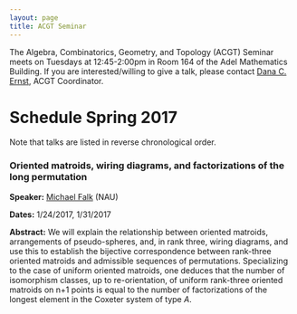 ```yaml
---
layout: page
title: ACGT Seminar
---
```


The Algebra, Combinatorics, Geometry, and Topology (ACGT) Seminar meets on Tuesdays at 12:45-2:00pm in Room 164 of the Adel Mathematics Building. If you are interested/willing to give a talk, please contact [Dana C. Ernst](http://dcernst.github.io), ACGT Coordinator.

# Schedule Spring 2017 #

Note that talks are listed in reverse chronological order.

### Oriented matroids, wiring diagrams, and factorizations of the long permutation ###

**Speaker:** [Michael Falk](http://www.cefns.nau.edu/~falk/) (NAU)

**Dates:** 1/24/2017, 1/31/2017

**Abstract:** We will explain the relationship between oriented matroids, arrangements of pseudo-spheres, and, in rank three, wiring diagrams, and use this to establish the bijective correspondence between rank-three oriented matroids and admissible sequences of permutations. Specializing to the case of uniform oriented matroids, one deduces that the number of isomorphism classes, up to re-orientation, of uniform rank-three oriented matroids on n+1 points is equal to the number of factorizations of the longest element in the Coxeter system of type $A$.

<!--

### A two-sided Coxeter complex ###

**Speaker:** [T. Kyle Petersen](http://math.depaul.edu/tpeter21/) (DePaul University)

**Date:** 11/29/2016

**Abstract:** The Coxeter complex of a finite reflection group is an abstract simplicial complex whose faces are left cosets of standard parabolic subgroups. It can also be realized as a triangulation of a sphere. I will present a triangulation of a sphere whose cells are naturally related to the two-sided cosets of parabolic subgroups. Several nice properties of the Coxeter complex carry over to the two-sided case, including combinatorial models for faces and numerical invariants like the h-polynomial. I will keep the discussion focused on the case of the symmetric group, so the talk should be accessible even to those unfamiliar with Coxeter groups in general.

### On the size of a braid class of a permutation ###

**Speaker:** [Dana C. Ernst](http://dcernst.github.io) (NAU)

**Dates:** 11/8/2016, 11/15/2016, 11/23/2016

**Abstract:** Recall that the symmetric group $S_n$ is generated by the adjacent 2-cycles $s_1:=(1,2)$, $s_2:=(2,3)$, $\dots$,  $s_{n-1}:=(n-1,n)$.  That is, every element in $S_n$ can be written in a word using the alphabet $s_1,s_2,\ldots,s_{n-1}$.  If we express a permutation as a product of adjacent 2-cycles in the most efficient way possible, then we call the expression a **reduced expression**.  There may be many different reduced expressions for a given permutation, but all of them can be written in terms of the same number of adjacent 2-cycles occurring in the product (called the **length**). In addition, recall that disjoint cycles commute, which implies that $s_is_j=s_js_i$ iff $\|i-j\|>1$.  It turns out that $S_n$ also satisfies $s_is_js_i=s_js_is_j$ iff $\|i-j\|=1$.  Replacing $s_is_j$ with $s_js_i$ when $\|i-j\|>1$ is called a **commutation move**.  On the other hand, replacing $s_is_js_i$ with $s_js_is_j$ when $\|i-j\|=1$ is called a **braid move**. According to Matsumoto's Theorem, any two reduced expressions for the same permutation are related via a sequence of commutation and braid moves. We say that two reduced expressions are **commutation** (respectively, **braid**) **equivalent** if we can obtain one from the other via a sequence of commutation (respectively, braid) moves. Both relations determine an equivalence relation on the set of reduced expressions for a group element. The corresponding equivalence classes are called **commutation classes** and **braid classes**, respectively.  Counting, or even bounding, the number of commutation classes for an arbitrary element remains an open problem.   In addition, the maximum size of a commutation class is known.  However, in her MS thesis, D. Zollinger provides reasonable bounds on the size of a braid class for an arbitrary permutation.  But I don't understand her proof.  In this talk, I will provide all of the necessary background and sketch a couple of her proofs in the hopes that I will better understand them and/or that you will help me fill in the details that I am missing.

### Scattered Spaces and Classifying General Toronto Spaces ###

**Speaker:** Phillip Doi (NAU graduate student)

**Dates:** 10/25/2016, 11/1/2016

**Abstract:** In the realm of point-set topology, a Toronto space is a topological space, homeomorphic to each of its full cardinality subspaces.  Under certain conditions, Toronto spaces are easy to classify, particularly if they are not Hausdorff (not T2).  The challenge we consider lies in classifying Hausdorff Toronto spaces of uncountable cardinalities.  We will explore results and open questions about consistency that concern aleph one, T2, Toronto spaces, as well as their relationship to scatter spaces.  In this matter, we can come to natural generalizations of the original definition.  Furthermore, some new (albeit straightforward) results will be presented, which may have gone unnoticed in the cataloging of folklore about these spaces.

### When is $PX(n,k)$ Cayley? ###

**Speaker:** Steve Wilson (NAU emeritus)

**Dates:** 9/27/2016, 10/4/2016, 10/11/2016, 10/18/2016

**Abstract:** We will start by just talking about Cayley graphs and digraphs. If $G$ is a group, a Cayley graph of $G$ is a way to make pictorial the inner workings of the group, to understand its actions in a visual way.  We will show some examples and see how the graph can illuminate the group.  Then we will ask the question:  given a graph, how can you tell if it is a Cayley graph for some group?  And what group?  And how? With that expertise established, we will turn our attention to the hated-and-feared Praeger-Xu graphs $PX(n,k)$.   We will talk about the symmetries of the graph, and why its large group of symmetries makes it, counter-intuitively, difficult to handle. Then, after we have done all of that, we will seek some partial answers to the title question.

### Grassmannians, families of arrangements, and Bruhat order ###

**Speaker:** [Michael Falk](http://www.cefns.nau.edu/~falk/) (NAU)

**Dates:** 9/6/2016, 9/13/2016, 9/20/2016

**Abstract:** In this series of three lectures, we will study the space of generic hyperplane arrangements as a subset of the Grassmannian, motivating the (dual) definition(s) of Manin-Schechtman discriminantal arrangements, which generalize the Coxeter arrangements of type $A$. The so-called higher Bruhat order is defined using these arrangements, and is related to the infamous Heroin Hero problem for Coxeter groups; we will try to elucidate the connection. In the third lecture we’ll investigate possible generalization of the construction to a certain good compactification of the space of generic arrangements.
-->
